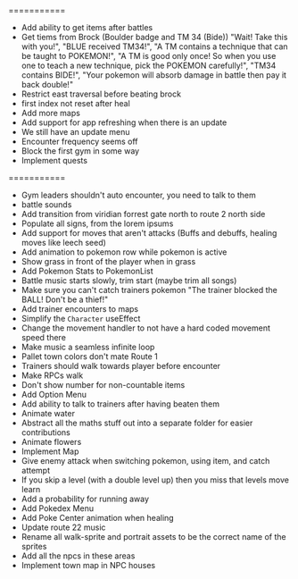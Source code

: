 ===========

- Add ability to get items after battles
- Get tiems from Brock (Boulder badge and TM 34 (Bide)) "Wait! Take this with you!", "BLUE received TM34!", "A TM contains a technique that can be taught to POKEMON!", "A TM is good only once! So when you use one to teach a new technique, pick the POKEMON carefully!", "TM34 contains BIDE!", "Your pokemon will absorb damage in battle then pay it back double!"
- Restrict east traversal before beating brock
- first index not reset after heal
- Add more maps
- Add support for app refreshing when there is an update
- We still have an update menu
- Encounter frequency seems off
- Block the first gym in some way
- Implement quests

===========

- Gym leaders shouldn't auto encounter, you need to talk to them
- battle sounds
- Add transition from viridian forrest gate north to route 2 north side
- Populate all signs, from the lorem ipsums
- Add support for moves that aren't attacks (Buffs and debuffs, healing moves like leech seed)
- Add animation to pokemon row while pokemon is active
- Show grass in front of the player when in grass
- Add Pokemon Stats to PokemonList
- Battle music starts slowly, trim start (maybe trim all songs)
- Make sure you can't catch trainers pokemon "The trainer blocked the BALL! Don't be a thief!"
- Add trainer encounters to maps
- Simplify the `Character` useEffect
- Change the movement handler to not have a hard coded movement speed there
- Make music a seamless infinite loop
- Pallet town colors don't mate Route 1
- Trainers should walk towards player before encounter
- Make RPCs walk
- Don't show number for non-countable items
- Add Option Menu
- Add ability to talk to trainers after having beaten them
- Animate water
- Abstract all the maths stuff out into a separate folder for easier contributions
- Animate flowers
- Implement Map
- Give enemy attack when switching pokemon, using item, and catch attempt
- If you skip a level (with a double level up) then you miss that levels move learn
- Add a probability for running away
- Add Pokedex Menu
- Add Poke Center animation when healing
- Update route 22 music
- Rename all walk-sprite and portrait assets to be the correct name of the sprites
- Add all the npcs in these areas
- Implement town map in NPC houses
